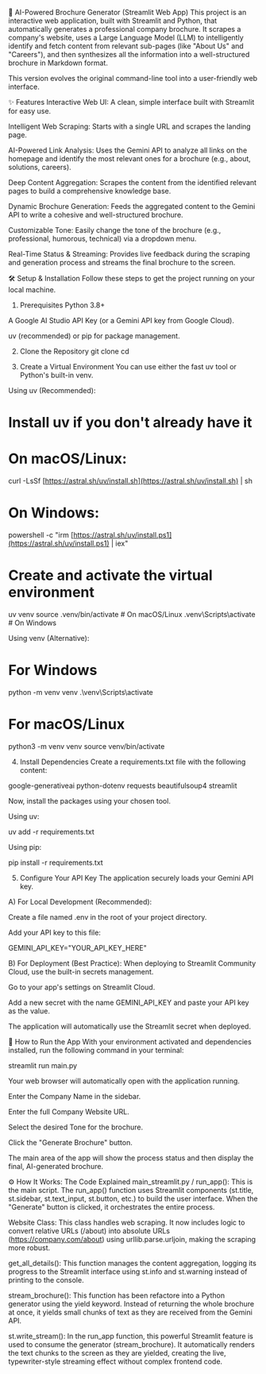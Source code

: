 🤖 AI-Powered Brochure Generator (Streamlit Web App)
This project is an interactive web application, built with Streamlit and Python, that automatically generates a professional company brochure. It scrapes a company's website, uses a Large Language Model (LLM) to intelligently identify and fetch content from relevant sub-pages (like "About Us" and "Careers"), and then synthesizes all the information into a well-structured brochure in Markdown format.

This version evolves the original command-line tool into a user-friendly web interface.

✨ Features
Interactive Web UI: A clean, simple interface built with Streamlit for easy use.

Intelligent Web Scraping: Starts with a single URL and scrapes the landing page.

AI-Powered Link Analysis: Uses the Gemini API to analyze all links on the homepage and identify the most relevant ones for a brochure (e.g., about, solutions, careers).

Deep Content Aggregation: Scrapes the content from the identified relevant pages to build a comprehensive knowledge base.

Dynamic Brochure Generation: Feeds the aggregated content to the Gemini API to write a cohesive and well-structured brochure.

Customizable Tone: Easily change the tone of the brochure (e.g., professional, humorous, technical) via a dropdown menu.

Real-Time Status & Streaming: Provides live feedback during the scraping and generation process and streams the final brochure to the screen.

🛠️ Setup & Installation
Follow these steps to get the project running on your local machine.

1. Prerequisites
Python 3.8+

A Google AI Studio API Key (or a Gemini API key from Google Cloud).

uv (recommended) or pip for package management.

2. Clone the Repository
git clone <your-repository-url>
cd <repository-directory>

3. Create a Virtual Environment
You can use either the fast uv tool or Python's built-in venv.

Using uv (Recommended):

# Install uv if you don't already have it
# On macOS/Linux:
curl -LsSf [https://astral.sh/uv/install.sh](https://astral.sh/uv/install.sh) | sh
# On Windows:
powershell -c "irm [https://astral.sh/uv/install.ps1](https://astral.sh/uv/install.ps1) | iex"

# Create and activate the virtual environment
uv venv
source .venv/bin/activate  # On macOS/Linux
.venv\Scripts\activate    # On Windows

Using venv (Alternative):

# For Windows
python -m venv venv
.\venv\Scripts\activate

# For macOS/Linux
python3 -m venv venv
source venv/bin/activate

4. Install Dependencies
Create a requirements.txt file with the following content:

google-generativeai
python-dotenv
requests
beautifulsoup4
streamlit

Now, install the packages using your chosen tool.

Using uv:

uv add -r requirements.txt

Using pip:

pip install -r requirements.txt

5. Configure Your API Key
The application securely loads your Gemini API key.

A) For Local Development (Recommended):

Create a file named .env in the root of your project directory.

Add your API key to this file:

GEMINI_API_KEY="YOUR_API_KEY_HERE"

B) For Deployment (Best Practice):
When deploying to Streamlit Community Cloud, use the built-in secrets management.

Go to your app's settings on Streamlit Cloud.

Add a new secret with the name GEMINI_API_KEY and paste your API key as the value.

The application will automatically use the Streamlit secret when deployed.

🚀 How to Run the App
With your environment activated and dependencies installed, run the following command in your terminal:

streamlit run main.py

Your web browser will automatically open with the application running.

Enter the Company Name in the sidebar.

Enter the full Company Website URL.

Select the desired Tone for the brochure.

Click the "Generate Brochure" button.

The main area of the app will show the process status and then display the final, AI-generated brochure.

⚙️ How It Works: The Code Explained
main_streamlit.py / run_app(): This is the main script. The run_app() function uses Streamlit components (st.title, st.sidebar, st.text_input, st.button, etc.) to build the user interface. When the "Generate" button is clicked, it orchestrates the entire process.

Website Class: This class handles web scraping. It now includes logic to convert relative URLs (/about) into absolute URLs (https://company.com/about) using urllib.parse.urljoin, making the scraping more robust.

get_all_details(): This function manages the content aggregation, logging its progress to the Streamlit interface using st.info and st.warning instead of printing to the console.

stream_brochure(): This function has been refactore into a Python generator using the yield keyword. Instead of returning the whole brochure at once, it yields small chunks of text as they are received from the Gemini API.

st.write_stream(): In the run_app function, this powerful Streamlit feature is used to consume the generator (stream_brochure). It automatically renders the text chunks to the screen as they are yielded, creating the live, typewriter-style streaming effect without complex frontend code.

